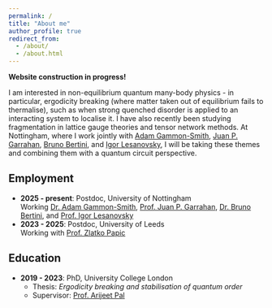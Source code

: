 ```yaml
---
permalink: /
title: "About me"
author_profile: true
redirect_from: 
  - /about/
  - /about.html
---
```


**Website construction in progress!**

I am interested in non-equilibrium quantum many-body physics - in particular, ergodicity breaking (where matter taken out of equilibrium fails to thermalise), such as when strong quenched disorder is applied to an interacting system to localise it.
I have also recently been studying fragmentation in lattice gauge theories and tensor network methods.
At Nottingham, where I work jointly with [Adam Gammon-Smith](https://adamsmith-physics.github.io/index.html), [Juan P. Garrahan](https://jpgarrahan.github.io/About.html), [Bruno Bertini](https://www.birmingham.ac.uk/staff/profiles/physics/bertini-bruno), and [Igor Lesanovsky](https://www.nottingham.ac.uk/physics/people/igor.lesanovsky), I will be taking these themes and combining them with a quantum circuit perspective.

## Employment
- **2025 - present**: Postdoc, University of Nottingham  
  Working [Dr. Adam Gammon-Smith](https://adamsmith-physics.github.io/index.html), [Prof. Juan P. Garrahan](https://jpgarrahan.github.io/About.html), [Dr. Bruno Bertini](https://www.birmingham.ac.uk/staff/profiles/physics/bertini-bruno), and [Prof. Igor Lesanovsky](https://www.nottingham.ac.uk/physics/people/igor.lesanovsky)
- **2023 - 2025**: Postdoc, University of Leeds  
  Working with [Prof. Zlatko Papic](https://theory.leeds.ac.uk/zlatko-papic/)

## Education
- **2019 - 2023**: PhD, University College London
  - Thesis: *Ergodicity breaking and stabilisation of quantum order*
  - Supervisor: [Prof. Arijeet Pal](https://www.ucl.ac.uk/physics-astronomy/people/iris-profile-arijeet-pal)
